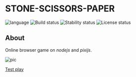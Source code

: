 
# STONE-SCISSORS-PAPER 
![language](https://img.shields.io/badge/code-es6-green.svg) 
![Build status](https://img.shields.io/badge/build-60%25-red.svg) 
![Stability status](https://img.shields.io/badge/stability-stable-green.svg) 
![License status](https://img.shields.io/badge/license-Beerware-green.svg) 

About
------------   
Online browser game on *nodejs* and *pixijs*.  
  
  
![pic](https://raw.githubusercontent.com/fire888/stone2/master/www/app/styles/screenshot.jpg)  


[Test play](http://stone.e2e4d7d5.ru)
